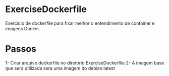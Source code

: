 # ExerciseDockerfile

Exercicio de dockerfile para fixar melhor o 
entendimento de container e imagens Docker.

# Passos

 1- Criar arquivo dockerfile no diretorio 
 ExerciseDockerfile
 2- A imagem base que sera utilizada sera
 uma imagem do debian:latest
 

